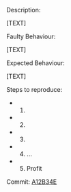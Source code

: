 Description:

[TEXT]

Faulty Behaviour:

[TEXT]

Expected Behaviour:

[TEXT]

Steps to reproduce:

- 1.
- 2.
- 3.
- 4. ...
- 5. Profit

Commit: [A12B34E](URL)
